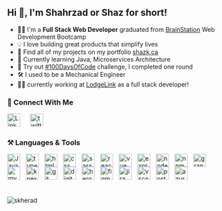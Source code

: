 ## Hi 👋, I'm Shahrzad or Shaz for short!

<ul>
    <li>👩‍🎓 I'm a <strong>Full Stack Web Developer</strong> graduated from <a href="https://brainstation.io/">BrainStation</a> Web Development Bootcamp</li>
    <li>💡 I love building great products that simplify lives</li>
    <li>📜 Find all of my projects on my portfolio <a href="https://shazk.ca">shazk.ca</a></li>
    <li>🧠 Currently learning Java, Microservices Architecture</li>
    <li>💪 Try out <a href="https://www.100daysofcode.com/">#100DaysOfCode</a> challenge, I completed one round</li>
    <li>🛠️ I used to be a Mechanical Engineer</li>
    <li>👩‍💻 currently working at <a href="https://www.lodgelink.com/">LodgeLink</a> as a full stack developer!</li>
</ul>

<h3>🔗 Connect With Me</h3>
<p>
<a href="https://www.linkedin.com/in/shazkheradmand/"><img align="left" alt="Linkedin" width="30px" style="padding-right:20px;" src="https://cdn.jsdelivr.net/gh/devicons/devicon/icons/linkedin/linkedin-original.svg" /></a>
<a href="https://twitter.com/shazkherad"><img align="left" alt="twitter" width="30px" style="padding-right:20px;" src="https://cdn.jsdelivr.net/gh/devicons/devicon/icons/twitter/twitter-original.svg" /></a>
</p><br><br>
          
<h3>⚒️ Languages & Tools</h3>

<a href="https://www.javascript.com/"><img align="left" alt="JavaScript" width="30px" style="padding-right:10px;" src="https://cdn.jsdelivr.net/gh/devicons/devicon/icons/javascript/javascript-original.svg" /></a>

<a href="https://www.typescriptlang.org/"><img align="left" alt="typescript" width="30px" style="padding-right:10px;" src="https://cdn.jsdelivr.net/gh/devicons/devicon/icons/typescript/typescript-original.svg" /></a>

<a href="https://html.com/"><img align="left" alt="html5" width="30px" style="padding-right:10px;" src="https://cdn.jsdelivr.net/gh/devicons/devicon/icons/html5/html5-original.svg" /></a>

<a href="https://css-tricks.com/"><img align="left" alt="css" width="30px" style="padding-right:10px;" src="https://cdn.jsdelivr.net/gh/devicons/devicon/icons/css3/css3-original.svg" /></a>

<a href="https://sass-lang.com/"><img align="left" alt="sass" width="30px" style="padding-right:10px;" src="https://cdn.jsdelivr.net/gh/devicons/devicon/icons/sass/sass-original.svg" /></a>

<a href="https://react.dev/"><img align="left" alt="react" width="30px" style="padding-right:10px;" src="https://cdn.jsdelivr.net/gh/devicons/devicon/icons/react/react-original.svg" /> </a>

<a href="https://vuejs.org/"><img align="left" alt="vue" width="30px" style="padding-right:10px;" src="https://cdn.jsdelivr.net/gh/devicons/devicon/icons/vuejs/vuejs-original.svg" /></a>
                   
<a href="https://expressjs.com/"><img align="left" alt="express" width="30px" style="padding-right:10px;" src="https://cdn.jsdelivr.net/gh/devicons/devicon/icons/express/express-original.svg" /></a>
          
<a href="https://nodejs.org/"><img align="left" alt="nodejs" width="30px" style="padding-right:10px;" src="https://cdn.jsdelivr.net/gh/devicons/devicon/icons/nodejs/nodejs-original.svg" /></a>

<a href="https://www.npmjs.com/"><img align="left" alt="npm" width="30px" style="padding-right:10px;" src="https://cdn.jsdelivr.net/gh/devicons/devicon/icons/npm/npm-original-wordmark.svg" /></a>

<a href="https://graphql.org/"><img align="left" alt="graphql" width="30px" style="padding-right:10px;" src="https://cdn.jsdelivr.net/gh/devicons/devicon/icons/graphql/graphql-plain.svg" /></a>
          
<a href="https://www.mysql.com/"><img align="left" alt="mysql" width="30px" style="padding-right:10px;" src="https://cdn.jsdelivr.net/gh/devicons/devicon/icons/mysql/mysql-original.svg" /></a>

<a href="http://knexjs.org/"><img align="left" alt="knex" width="30px" style="padding-right:10px;" src="https://static-00.iconduck.com/assets.00/knex-icon-512x512-vg01e8qb.png" /></a>
          
<a href="https://git-scm.com/"><img align="left" alt="git" width="30px" style="padding-right:10px;" src="https://cdn.jsdelivr.net/gh/devicons/devicon/icons/git/git-original.svg" /></a>
          
<a href="https://www.digitalocean.com/"><img align="left" alt="digitalOcean" width="30px" style="padding-right:10px;" src="https://cdn.jsdelivr.net/gh/devicons/devicon/icons/digitalocean/digitalocean-original.svg" /></a>
          
<a href="https://www.heroku.com/"><img align="left" alt="heroku" width="30px" style="padding-right:10px;" src="https://cdn.jsdelivr.net/gh/devicons/devicon/icons/heroku/heroku-original.svg" /></a>
          
<a href="https://www.figma.com/"><img align="left" alt="figma" width="30px" style="padding-right:10px;" src="https://cdn.jsdelivr.net/gh/devicons/devicon/icons/figma/figma-original.svg" /></a>
          
<a href="https://www.atlassian.com/software/jira"><img align="left" alt="jira" width="30px" style="padding-right:10px;" src="https://cdn.jsdelivr.net/gh/devicons/devicon/icons/jira/jira-original.svg" />          </a>

<a href="https://code.visualstudio.com/"><img align="left" alt="vscode" width="30px" style="padding-right:10px;" src="https://cdn.jsdelivr.net/gh/devicons/devicon/icons/vscode/vscode-original.svg" /></a>

<a href="https://postman.com"><img align="left" alt="postman" width="30px" style="padding-right:10px;" src="https://www.vectorlogo.zone/logos/getpostman/getpostman-icon.svg" /></a>

<a href="https://azure.microsoft.com/en-ca/"><img align="left" alt="azure" width="30px" style="padding-right:10px;" src="https://cdn.jsdelivr.net/gh/devicons/devicon@latest/icons/azure/azure-original.svg" /></a>

<br></br>          
<br></br>

<p><img align="center" src="https://github-readme-stats.vercel.app/api/top-langs/?username=skherad&layout=donut" alt="skherad" /></p>
